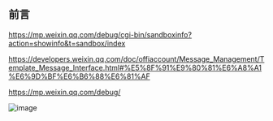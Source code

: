 ## 前言

https://mp.weixin.qq.com/debug/cgi-bin/sandboxinfo?action=showinfo&t=sandbox/index

https://developers.weixin.qq.com/doc/offiaccount/Message_Management/Template_Message_Interface.html#%E5%8F%91%E9%80%81%E6%A8%A1%E6%9D%BF%E6%B6%88%E6%81%AF

https://mp.weixin.qq.com/debug/

![image](https://gcore.jsdelivr.net/gh/mydracula/image@master/20220824/c33b76765c2b4c5c9dcf7c7bc5744ea2/c33b76765c2b4c5c9dcf7c7bc5744ea2.jpg)

